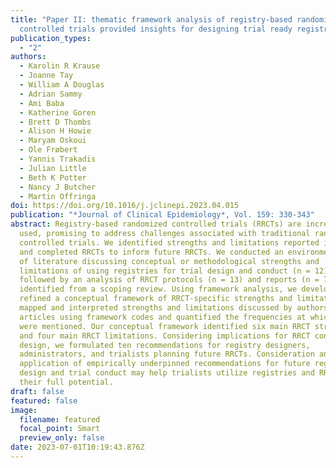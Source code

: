 ```yaml
---
title: "Paper II: thematic framework analysis of registry-based randomized
  controlled trials provided insights for designing trial ready registries"
publication_types:
  - "2"
authors:
  - Karolin R Krause
  - Joanne Tay
  - William A Douglas
  - Adrian Sammy
  - Ami Baba
  - Katherine Goren
  - Brett D Thombs
  - Alison H Howie
  - Maryam Oskoui
  - Ole Frøbert
  - Yannis Trakadis
  - Julian Little
  - Beth K Potter
  - Nancy J Butcher
  - Martin Offringa
doi: https://doi.org/10.1016/j.jclinepi.2023.04.015
publication: "*Journal of Clinical Epidemiology*, Vol. 159: 330-343"
abstract: Registry-based randomized controlled trials (RRCTs) are increasingly
  used, promising to address challenges associated with traditional randomized
  controlled trials. We identified strengths and limitations reported in planned
  and completed RRCTs to inform future RRCTs. We conducted an environmental scan
  of literature discussing conceptual or methodological strengths and
  limitations of using registries for trial design and conduct (n = 12),
  followed by an analysis of RRCT protocols (n = 13) and reports (n = 77)
  identified from a scoping review. Using framework analysis, we developed and
  refined a conceptual framework of RRCT-specific strengths and limitations. We
  mapped and interpreted strengths and limitations discussed by authors of RRCT
  articles using framework codes and quantified the frequencies at which these
  were mentioned. Our conceptual framework identified six main RRCT strengths
  and four main RRCT limitations. Considering implications for RRCT conduct and
  design, we formulated ten recommendations for registry designers,
  administrators, and trialists planning future RRCTs. Consideration and
  application of empirically underpinned recommendations for future registry
  design and trial conduct may help trialists utilize registries and RRCTs to
  their full potential.
draft: false
featured: false
image:
  filename: featured
  focal_point: Smart
  preview_only: false
date: 2023-07-01T10:19:43.876Z
---
```

